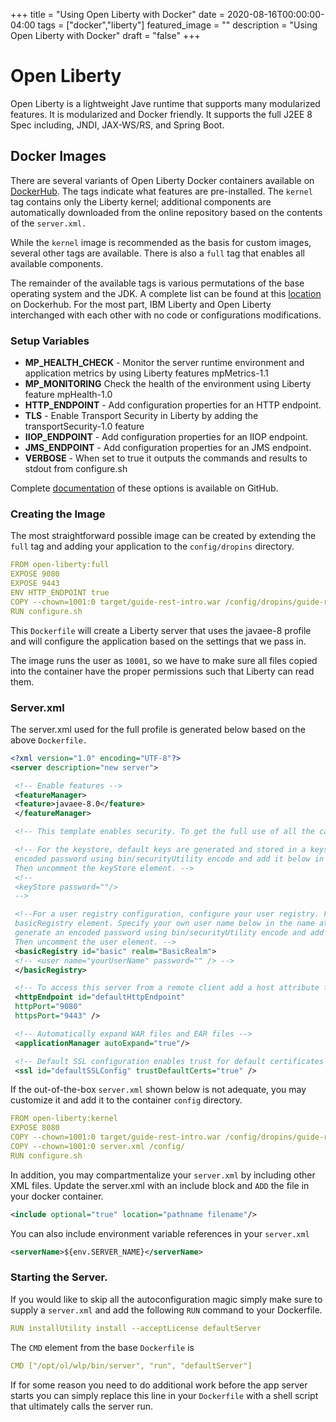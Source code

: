 +++
title = "Using Open Liberty with Docker"
date = 2020-08-16T00:00:00-04:00
tags = ["docker","liberty"]
featured_image = ""
description = "Using Open Liberty with Docker"
draft = "false"
+++

# Open Liberty

Open Liberty is a lightweight Jave runtime that supports many modularized features. It is modularized and Docker friendly. It supports the full J2EE 8 Spec including, JNDI, JAX-WS/RS, and Spring Boot.

## Docker Images

There are several variants of Open Liberty Docker containers available on [DockerHub](https://hub.docker.com/_/open-liberty). The tags indicate what features are pre-installed. The `kernel` tag contains only the Liberty kernel; additional components are automatically downloaded from the online repository based on the contents of the `server.xml.` 

While the `kernel` image is recommended as the basis for custom images, several other tags are available. There is also a `full` tag that enables all available components.

The remainder of the available tags is various permutations of the base operating system and the JDK. A complete list can be found at this [location](https://hub.docker.com/_/open-liberty?tab=tags) on Dockerhub. For the most part, IBM Liberty and Open Liberty interchanged with each other with no code or configurations modifications.

### Setup Variables

* **MP_HEALTH_CHECK** - Monitor the server runtime environment and application metrics by using Liberty features mpMetrics-1.1
* **MP_MONITORING** Check the health of the environment using Liberty feature mpHealth-1.0
* **HTTP_ENDPOINT** - Add configuration properties for an HTTP endpoint.
* **TLS** - Enable Transport Security in Liberty by adding the transportSecurity-1.0 feature 
* **IIOP_ENDPOINT** - Add configuration properties for an IIOP endpoint.
* **JMS_ENDPOINT** - Add configuration properties for an JMS endpoint.
* **VERBOSE** - When set to true it outputs the commands and results to stdout from configure.sh

Complete [documentation](https://github.com/OpenLiberty/ci.docker) of these options is available on GitHub. 

### Creating the Image

The most straightforward possible image can be created by extending the `full` tag and adding your application to the `config/dropins` directory.

```yml
FROM open-liberty:full
EXPOSE 9080
EXPOSE 9443
ENV HTTP_ENDPOINT true
COPY --chown=1001:0 target/guide-rest-intro.war /config/dropins/guide-rest-intro.war
RUN configure.sh
```

This `Dockerfile` will create a Liberty server that uses the javaee-8 profile and will configure the application based on the settings that we pass in. 

The image runs the user as `10001`, so we have to make sure all files copied into the container have the proper permissions such that Liberty can read them.

### Server.xml

The server.xml used for the full profile is generated below based on the above `Dockerfile.`


```xml
<?xml version="1.0" encoding="UTF-8"?>
<server description="new server">

 <!-- Enable features -->
 <featureManager>
 <feature>javaee-8.0</feature>
 </featureManager>

 <!-- This template enables security. To get the full use of all the capabilities, a keystore and user registry are required. -->

 <!-- For the keystore, default keys are generated and stored in a keystore. To provide the keystore password, generate an
 encoded password using bin/securityUtility encode and add it below in the password attribute of the keyStore element.
 Then uncomment the keyStore element. -->
 <!--
 <keyStore password=""/>
 -->

 <!--For a user registry configuration, configure your user registry. For example, configure a basic user registry using the
 basicRegistry element. Specify your own user name below in the name attribute of the user element. For the password,
 generate an encoded password using bin/securityUtility encode and add it in the password attribute of the user element.
 Then uncomment the user element. -->
 <basicRegistry id="basic" realm="BasicRealm">
 <!-- <user name="yourUserName" password="" /> -->
 </basicRegistry>

 <!-- To access this server from a remote client add a host attribute to the following element, e.g. host="*" -->
 <httpEndpoint id="defaultHttpEndpoint"
 httpPort="9080"
 httpsPort="9443" />

 <!-- Automatically expand WAR files and EAR files -->
 <applicationManager autoExpand="true"/>

 <!-- Default SSL configuration enables trust for default certificates from the Java runtime -->
 <ssl id="defaultSSLConfig" trustDefaultCerts="true" />
```

If the out-of-the-box `server.xml` shown below is not adequate, you may customize it and add it to the container `config` directory.

```yml
FROM open-liberty:kernel
EXPOSE 8080
COPY --chown=1001:0 target/guide-rest-intro.war /config/dropins/guide-rest-intro.war
COPY --chown=1001:0 server.xml /config/
RUN configure.sh
```

In addition, you may compartmentalize your `server.xml` by including other XML files. Update the server.xml with an include block and `ADD` the file in your docker container.

```xml
<include optional="true" location="pathname filename"/>
```

You can also include environment variable references in your `server.xml`

```xml
<serverName>${env.SERVER_NAME}</serverName>
```

### Starting the Server.

If you would like to skip all the autoconfiguration magic simply make sure to supply a `server.xml` and add the following `RUN` command to your Dockerfile.

```yml
RUN installUtility install --acceptLicense defaultServer
```

The `CMD` element from the base `Dockerfile` is 

```yml
CMD ["/opt/ol/wlp/bin/server", "run", "defaultServer"]
```

If for some reason you need to do additional work before the app server starts you can simply replace this line in your `Dockerfile` with a shell script that ultimately calls the server run.
